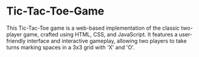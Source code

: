 # Tic-Tac-Toe-Game
This Tic-Tac-Toe game is a web-based implementation of the classic two-player game, crafted using HTML, CSS, and JavaScript. It features a user-friendly interface and interactive gameplay, allowing two players to take turns marking spaces in a 3x3 grid with 'X' and 'O'.
